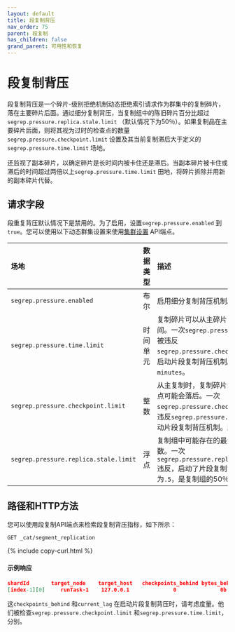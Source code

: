 ```yaml
---
layout: default
title: 段复制背压
nav_order: 75
parent: 段复制
has_children: false
grand_parent: 可用性和恢复
---
```


# 段复制背压

段复制背压是一个碎片-级别拒绝机制动态拒绝索引请求作为群集中的复制碎片，落在主要碎片后面。通过细分复制背压，当复制组中的陈旧碎片百分比超过`segrep.pressure.replica.stale.limit` （默认情况下为50％）。如果复制品在主要碎片后面，则将其视为过时的检查点的数量`segrep.pressure.checkpoint.limit` 设置及其当前复制滞后大于定义的`segrep.pressure.time.limit` 场地。

还监视了副本碎片，以确定碎片是长时间内被卡住还是滞后。当副本碎片被卡住或滞后的时间超过两倍以上`segrep.pressure.time.limit` 田地，将碎片拆除并用新的副本碎片代替。

## 请求字段

段重复背压默认情况下是禁用的。为了启用，设置`segrep.pressure.enabled` 到`true`。您可以使用以下动态群集设置来使用[集群设置]({{site.url}}{{site.baseurl}}/api-reference/cluster-api/cluster-settings/) API端点。

场地| 数据类型| 描述
:--- | :--- | :---
`segrep.pressure.enabled `| 布尔| 启用细分复制背压机制。默认为`false`。
`segrep.pressure.time.limit` | 时间单元| 复制碎片可以从主碎片中复制的最长时间。一次`segrep.pressure.time.limit` 被违反`segrep.pressure.checkpoint.limit`，启动片段复制背压机制。默认为`5 minutes`。
`segrep.pressure.checkpoint.limit` | 整数| 从主复制时，复制碎片的最大索引检查点可能会落后。一次`segrep.pressure.checkpoint.limit` 被违反`segrep.pressure.time.limit`，启动片段复制背压机制。默认为`4` 检查点。
`segrep.pressure.replica.stale.limit `| 浮点| 复制组中可能存在的最大陈旧复制碎片数。一次`segrep.pressure.replica.stale.limit` 违反，启动了片段复制背压机制。默认为`.5`，是复制组的50％。

## 路径和HTTP方法

您可以使用段复制API端点来检索段复制背压指标，如下所示：

```bash
GET _cat/segment_replication
```
{% include copy-curl.html %}

#### 示例响应

```json
shardId       target_node    target_host   checkpoints_behind bytes_behind   current_lag   last_completed_lag   rejected_requests
[index-1][0]     runTask-1    127.0.0.1              0              0b           0s              7ms                    0
```

这`checkpoints_behind` 和`current_lag` 在启动片段复制背压时，请考虑度量。他们被检查`segrep.pressure.checkpoint.limit` 和`segrep.pressure.time.limit`， 分别。

